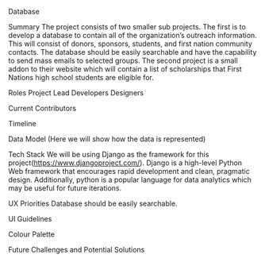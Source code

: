 Database

Summary
The project consists of two smaller sub projects. The first is to develop a database to contain all of the organization’s outreach information. This will consist of donors, sponsors, students, and first nation community contacts. The database should be easily searchable and have the capability to send mass emails to selected groups. The second project is a small addon to their website which will contain a list of scholarships that First Nations high school students are eligible for.

Roles 
Project Lead 
Developers 
Designers 

Current Contributors

Timeline

Data Model
(Here we will show how the data is represented)

Tech Stack
We will be using Django as the framework for this project(https://www.djangoproject.com/). Django is a high-level Python Web framework that encourages rapid development and clean, pragmatic design. Additionally, python is a popular language for data analytics which may be useful for future iterations. 

UX Priorities 
Database should be easily searchable.

UI Guidelines


Colour Palette


Future Challenges and Potential Solutions
